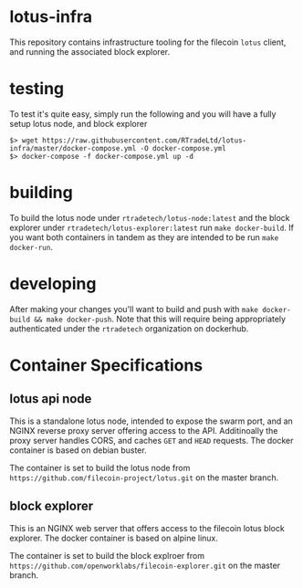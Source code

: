 # lotus-infra

This repository contains infrastructure tooling for the filecoin `lotus` client, and running the associated block explorer.

# testing

To test it's quite easy, simply run the following and you will have a fully setup lotus node, and block explorer

```shell
$> wget https://raw.githubusercontent.com/RTradeLtd/lotus-infra/master/docker-compose.yml -O docker-compose.yml 
$> docker-compose -f docker-compose.yml up -d
```

# building

To build the lotus node under `rtradetech/lotus-node:latest` and the block explorer under `rtradetech/lotus-explorer:latest` run `make docker-build`. If you want both containers in tandem as they are intended to be run `make docker-run`.

# developing

After making your changes you'll want to build and push with `make docker-build && make docker-push`. Note that this will require being appropriately authenticated under the `rtradetech` organization on dockerhub.

# Container Specifications

## lotus api node

This is a standalone lotus node, intended to expose the swarm port, and an NGINX reverse proxy server offering access to the API. Additinoally the proxy server handles CORS, and caches `GET` and `HEAD` requests. The docker container is based on debian buster.


The container is set to build the lotus node from `https://github.com/filecoin-project/lotus.git` on the master branch.

## block explorer

This is an NGINX web server that offers access to the filecoin lotus block explorer. The docker container is based on alpine linux.

The container is set to build the block explroer from `https://github.com/openworklabs/filecoin-explorer.git` on the master branch.